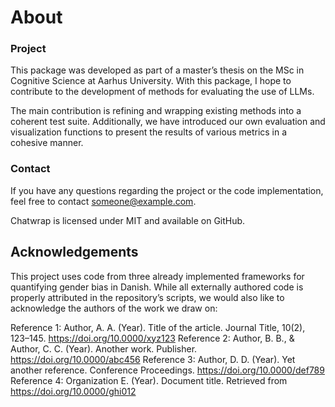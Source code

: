 # About

### Project
This package was developed as part of a master’s thesis on the MSc in Cognitive Science at Aarhus University. With this package, I hope to contribute to the development of methods for evaluating the use of LLMs.

The main contribution is refining and wrapping existing methods into a coherent test suite. Additionally, we have introduced our own evaluation and visualization functions to present the results of various metrics in a cohesive manner.

### Contact
If you have any questions regarding the project or the code implementation, feel free to contact someone@example.com.

Chatwrap is licensed under MIT and available on GitHub.

## Acknowledgements
This project uses code from three already implemented frameworks for quantifying gender bias in Danish. While all externally authored code is properly attributed in the repository’s scripts, we would also like to acknowledge the authors of the work we draw on:

Reference 1: Author, A. A. (Year). Title of the article. Journal Title, 10(2), 123–145. https://doi.org/10.0000/xyz123
Reference 2: Author, B. B., & Author, C. C. (Year). Another work. Publisher. https://doi.org/10.0000/abc456
Reference 3: Author, D. D. (Year). Yet another reference. Conference Proceedings. https://doi.org/10.0000/def789
Reference 4: Organization E. (Year). Document title. Retrieved from https://doi.org/10.0000/ghi012